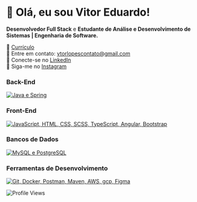 # 👋 Olá, eu sou Vitor Eduardo!

**Desenvolvedor Full Stack** e **Estudante de Análise e Desenvolvimento de Sistemas | Engenharia de Software.**

📄 [Currículo](https://drive.google.com/file/d/1STMrba7h38tyAf4irpzKTotIkAsOkh2X/view?usp=drive_link)   
📧 Entre em contato: [vtorlopescontato@gmail.com](mailto:vtorlopescontato@gmail.com)  
💼 Conecte-se no [LinkedIn](https://www.linkedin.com/in/vitor-eduardo-lopes-francisco-1523ab28b/)  
📸 Siga-me no [Instagram](https://www.instagram.com/vtormacs)

### Back-End
<p>
  <a href="https://skillicons.dev">
    <img src="https://skillicons.dev/icons?i=java,spring,c,cs,dotnet" alt="Java e Spring" />
  </a>
</p>

### Front-End
<p>
  <a href="https://skillicons.dev">
    <img src="https://skillicons.dev/icons?i=js,html,css,scss,typescript,angular,bootstrap" alt="JavaScript, HTML, CSS, SCSS, TypeScript, Angular, Bootstrap" />
  </a>
</p>

### Bancos de Dados
<p>
  <a href="https://skillicons.dev">
    <img src="https://skillicons.dev/icons?i=mysql,postgres,sqlite" alt="MySQL e PostgreSQL" />
  </a>
</p>

### Ferramentas de Desenvolvimento
<p>
  <a href="https://skillicons.dev">
    <img src="https://skillicons.dev/icons?i=git,docker,postman,maven,aws,gcp,figma" alt="Git, Docker, Postman, Maven, AWS, gcp, Figma" />
  </a>
</p>


![Profile Views](https://komarev.com/ghpvc/?username=Vtormacs&color=blue&style=flat-square&label=PROFILE+VIEWS&abbreviated=true)
